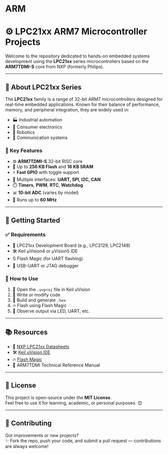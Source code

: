 # ARM
# ⚙️ LPC21xx ARM7 Microcontroller Projects

Welcome to the repository dedicated to hands-on embedded systems development using the **LPC21xx** series microcontrollers based on the **ARM7TDMI-S** core from NXP (formerly Philips).

---

## 🧠 About LPC21xx Series

The **LPC21xx** family is a range of 32-bit ARM7 microcontrollers designed for real-time embedded applications. Known for their balance of performance, memory, and peripheral integration, they are widely used in:

- 🏭 Industrial automation  
- 📱 Consumer electronics  
- 🤖 Robotics  
- 📡 Communication systems  

### 🔧 Key Features

- ⚙️ **ARM7TDMI-S** 32-bit RISC core  
- 💾 Up to **256 KB Flash** and **16 KB SRAM**  
- ⚡ **Fast GPIO** with toggle support  
- 🔌 Multiple interfaces: **UART, SPI, I2C, CAN**  
- ⏱️ **Timers**, **PWM**, **RTC**, **Watchdog**  
- 📊 **10-bit ADC** (varies by model)  
- 🚀 Runs up to **60 MHz**

---

## 🚀 Getting Started

### ✅ Requirements

- 🧱 LPC21xx Development Board (e.g., LPC2129, LPC2148)  
- 🛠 Keil µVision4 or µVision5 IDE  
- 🔃 Flash Magic (for UART flashing)  
- 🔌 USB-UART or JTAG debugger  

### 🧪 How to Use

1. 📂 Open the `.uvproj` file in Keil uVision  
2. 🧠 Write or modify code  
3. 🧰 Build and generate `.hex`  
4. 🔥 Flash using Flash Magic  
5. 👀 Observe output via LED, UART, etc.

---

## 📚 Resources

- 📄 [NXP LPC21xx Datasheets](https://www.nxp.com/products/processors-and-microcontrollers/arm-microcontrollers/general-purpose-mcus/lpc2000-arm7:MC_30190)  
- 🛠 [Keil uVision IDE](https://www.keil.com/)  
- 🔥 [Flash Magic](https://www.flashmagictool.com/)  
- 📘 ARM7TDMI Technical Reference Manual  

---

## 📜 License

This project is open-source under the **MIT License**.  
Feel free to use it for learning, academic, or personal purposes. 😊

---

## 🤝 Contributing

Got improvements or new projects?  
✨ Fork the repo, push your code, and submit a pull request — contributions are always welcome!

